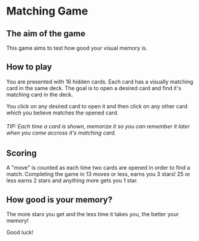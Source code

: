 # Matching Game
## The aim of the game

This game aims to test how good your visual memory is.

## How to play

You are presented with 16 hidden cards. Each card has a visually matching card in the same deck.
The goal is to open a desired card and find it's matching card in the deck.

You click on any desired card to open it and then click on any other card which you believe matches the opened card.

###### TIP: Each time a card is shown, memorize it so you can remember it later when you come accross it's matching card.

## Scoring

A "move" is counted as each time two cards are opened in order to find a match.
Completing the game in 13 moves or less, earns you 3 stars! 25 or less earns 2 stars and anything more gets you 1 star.

## How good is your memory?

The more stars you get and the less time it takes you, the better your memory!

Good luck!

